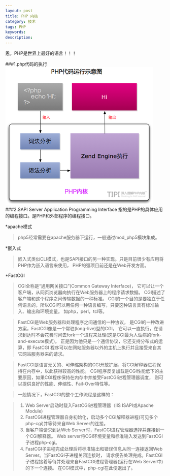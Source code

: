 ```yaml
---
layout: post
title: PHP 内核
category: 技术
tags: PHP
keywords: 
description:
---
```

恩，PHP是世界上最好的语言！！！

###1.php代码的执行
!["php-internal"](/public/img/posts/php/php-inernal-01.png)
###2.SAPI
Server Application Programming Interface 指的是PHP的具体应用的编程接口。是PHP和外部程序的编程接口。

*apache模式
>php5经常需要在apache服务器下运行，一般通过mod_php5模块集成。

*嵌入式
>嵌入式类似CLI模式，也是SAPI接口的另一种实现。只是目前很少有应用将PHP作为嵌入语言来使用， PHP的强项目前还是在Web开发方面。

*FastCGI
>CGI全称是“通用网关接口”(Common Gateway Interface)， 它可以让一个客户端，从网页浏览器向执行在Web服务器上的程序请求数据。 CGI描述了客户端和这个程序之间传输数据的一种标准。 CGI的一个目的是要独立于任何语言的，所以CGI可以用任何一种语言编写，只要这种语言具有标准输入、输出和环境变量。 如php，perl，tcl等。

>FastCGI是Web服务器和处理程序之间通信的一种协议， 是CGI的一种改进方案，FastCGI像是一个常驻(long-live)型的CGI， 它可以一直执行，在请求到达时不会花费时间去fork一个进程来处理(这是CGI最为人诟病的fork-and-execute模式)。 正是因为他只是一个通信协议，它还支持分布式的运算，即 FastCGI 程序可以在网站服务器以外的主机上执行并且接受来自其它网站服务器来的请求。

>FastCGI是语言无关的、可伸缩架构的CGI开放扩展，将CGI解释器进程保持在内存中，以此获得较高的性能。 CGI程序反复加载是CGI性能低下的主要原因，如果CGI程序保持在内存中并接受FastCGI进程管理器调度， 则可以提供良好的性能、伸缩性、Fail-Over特性等。

>一般情况下，FastCGI的整个工作流程是这样的：

>1. Web Server启动时载入FastCGI进程管理器（IIS ISAPI或Apache Module)
>2. FastCGI进程管理器自身初始化，启动多个CGI解释器进程(可见多个php-cgi)并等待来自Web Server的连接。
>3. 当客户端请求到达Web Server时，FastCGI进程管理器选择并连接到一个CGI解释器。 Web server将CGI环境变量和标准输入发送到FastCGI子进程php-cgi。
>4. FastCGI子进程完成处理后将标准输出和错误信息从同一连接返回Web Server。当FastCGI子进程关闭连接时， 请求便告处理完成。FastCGI子进程接着等待并处理来自FastCGI进程管理器(运行在Web Server中)的下一个连接。 在CGI模式中，php-cgi在此便退出了。